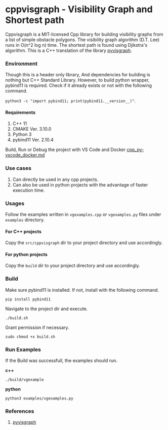 <!--
The MIT License (MIT)

Copyright (c) 2023 MIEA MD EMON 
https://github.com/emranemon

Permission is hereby granted, free of charge, to any person obtaining a copy
of this software and associated documentation files (the "Software"), to deal
in the Software without restriction, including without limitation the rights
to use, copy, modify, merge, publish, distribute, sublicense, and/or sell
copies of the Software, and to permit persons to whom the Software is
furnished to do so, subject to the following conditions:

The above copyright notice and this permission notice shall be included in all
copies or substantial portions of the Software.

THE SOFTWARE IS PROVIDED "AS IS", WITHOUT WARRANTY OF ANY KIND, EXPRESS OR
IMPLIED, INCLUDING BUT NOT LIMITED TO THE WARRANTIES OF MERCHANTABILITY,
FITNESS FOR A PARTICULAR PURPOSE AND NONINFRINGEMENT. IN NO EVENT SHALL THE
AUTHORS OR COPYRIGHT HOLDERS BE LIABLE FOR ANY CLAIM, DAMAGES OR OTHER
LIABILITY, WHETHER IN AN ACTION OF CONTRACT, TORT OR OTHERWISE, ARISING FROM,
OUT OF OR IN CONNECTION WITH THE SOFTWARE OR THE USE OR OTHER DEALINGS IN THE
SOFTWARE.
-->

# cppvisgraph - Visibility Graph and Shortest path
Cppvisgraph is a MIT-licensed Cpp library for building visibility graphs from a list of simple obstacle polygons. The visibility graph algorithm (D.T. Lee) runs in O(n^2 log n) time. The shortest path is found using Djikstra's algorithm. This is a C++ translation of the library 
[pyvisgraph](https://github.com/TaipanRex/pyvisgraph/tree/master).
### Environment
Though this is a header only library, And dependencies for building is nothing but C++ Standard Library. 
However, to build python wrapper, pybind11 is required. Check if it already exists or not with the following command.

`python3 -c "import pybind11; print(pybind11.__version__)"`.
#### Requirements
1. C++ 11
2. CMAKE Ver. 3.10.0
3. Python 3
4. pybind11 Ver. 2.10.4

Build, Run or Debug the project with VS Code and Docker [cpp_py-vscode_docker.md](https://gist.github.com/emranemon/c1f1aff5a8481b5ec8dda00a44494426)
### Use cases
1. Can directly be used in any cpp projects. 
2. Can also be used in python projects with the advantage of faster execution time.
### Usages
Follow the examples written in `vgexamples.cpp` or `vgexamples.py` files under `examples` directory.
#### For C++ projects
Copy the `src/cppvisgraph` dir to your project directory and use accordingly.
#### For python projects
Copy the `build` dir to your project directory and use accordingly.
### Build
Make sure pybind11 is installed. If not, install with the following command.
```
pip install pybind11
```
Navigate to the project dir and execute.
```
./build.sh
```
Grant permission if necessary.
```
sudo chmod +x build.sh
```
### Run Examples
If the Build was successfull, the examples should run.

**c++**
```
./build/vgexample
```
**python**
```
python3 examples/vgexamples.py
```
### References
1. [pyvisgraph](https://github.com/TaipanRex/pyvisgraph/tree/master)